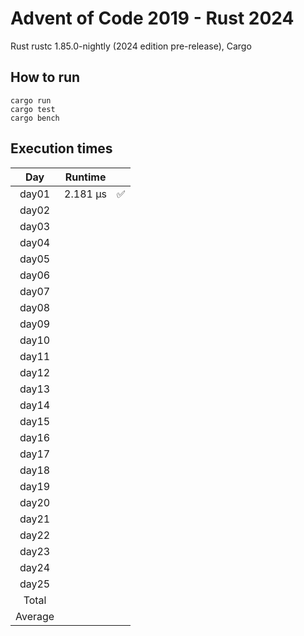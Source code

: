# Advent of Code 2019 - Rust 2024

Rust rustc 1.85.0-nightly (2024 edition pre-release), Cargo

## How to run
```
cargo run
cargo test
cargo bench
```

## Execution times

| Day     | Runtime      |     |
| :-----: | :----------: | :-: |
| day01   |    2.181 µs  |  ✅  |
| day02   |              |     |
| day03   |              |     |
| day04   |              |     |
| day05   |              |     |
| day06   |              |     |
| day07   |              |     |
| day08   |              |     |
| day09   |              |     |
| day10   |              |     |
| day11   |              |     |
| day12   |              |     |
| day13   |              |     |
| day14   |              |     |
| day15   |              |     |
| day16   |              |     |
| day17   |              |     |
| day18   |              |     |
| day19   |              |     | 
| day20   |              |     |
| day21   |              |     |
| day22   |              |     |
| day23   |              |     |
| day24   |              |     |
| day25   |              |     |
| Total   |              |     |
| Average |              |     |